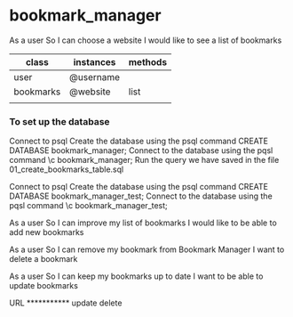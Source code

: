 # bookmark_manager

As a user
So I can choose a website
I would like to see a list of bookmarks

| class     | instances | methods  |
|-----------|-----------|----------|
| user      | @username |          |
| bookmarks | @website  | list     |
|           |           |          |



### To set up the database
Connect to psql
Create the database using the psql command CREATE DATABASE bookmark_manager;
Connect to the database using the pqsl command \c bookmark_manager;
Run the query we have saved in the file 01_create_bookmarks_table.sql

Connect to psql
Create the database using the psql command CREATE DATABASE bookmark_manager_test;
Connect to the database using the pqsl command \c bookmark_manager_test;

As a user
So I can improve my list of bookmarks
I would like to be able to add new bookmarks

As a user
So I can remove my bookmark from Bookmark Manager
I want to delete a bookmark

As a user
So I can keep my bookmarks up to date
I want to be able to update bookmarks


URL *********** update delete

